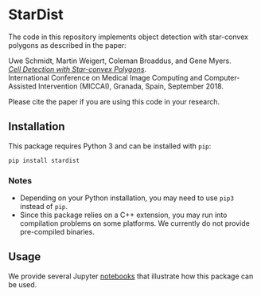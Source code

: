 # StarDist

The code in this repository implements object detection with star-convex polygons as described in the paper:

Uwe Schmidt, Martin Weigert, Coleman Broaddus, and Gene Myers.  
[*Cell Detection with Star-convex Polygons*](https://arxiv.org/abs/1806.03535).  
International Conference on Medical Image Computing and Computer-Assisted Intervention (MICCAI), Granada, Spain, September 2018.

Please cite the paper if you are using this code in your research.


## Installation

This package requires Python 3 and can be installed with `pip`:

    pip install stardist

### Notes
- Depending on your Python installation, you may need to use `pip3` instead of `pip`.
- Since this package relies on a C++ extension, you may run into compilation problems on some platforms. We currently do not provide pre-compiled binaries.


## Usage

We provide several Jupyter [notebooks](https://github.com/mpicbg-csbd/stardist/examples) that illustrate how this package can be used.